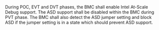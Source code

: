 During POC, EVT and DVT phases, the BMC shall enable Intel At-Scale Debug
support.  The ASD support shall be disabled within the BMC during PVT phase.
The BMC shall also detect the ASD jumper setting and block ASD if the jumper
setting is in a state which should prevent ASD support.
